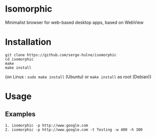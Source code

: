 # Isomorphic
Minimalist browser for web-based desktop apps, based on WebView

# Installation

```
git clone https://github.com/serge-hulne/isomorphic
cd isomorphic
make
make install
```

(on Linux : `sudo make install` (Ubuntu) or `make install` as root (Debian))

# Usage 
## Examples
```
1. isomorphic -p http://www.google.com
2. isomorphic -p http://www.google.com -t Testing -w 400 -h 300 

```
